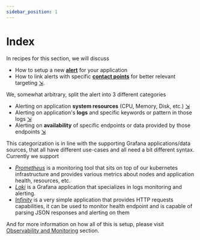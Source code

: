 ```yaml
---
sidebar_position: 1
---
```


# Index

In recipes for this section, we will discuss
  - How to setup a new **[alert](https://grafana.bratislava.sk/alerting/list)** for your application
  - How to link alerts with specific **[contact points](https://grafana.com/docs/grafana/latest/alerting/contact-points/)** for better relevant targeting [&#8690;](./contact-point.md).

We, somewhat arbitrary, split the alert into 3 different categories
  - Alerting on application **system resources** (CPU, Memory, Disk, etc.) [&#8690;](./resource_alert.md)
  - Alerting on application's **logs** and specific keywords or pattern in those logs [&#8690;](./log_alert.md)
  - Alerting on **availability** of specific endpoints or data provided by those endpoints [&#8690;](./endpoint_alert.md)

This categorization is in line with the supporting Grafana applications/data sources, that all have different use-cases and all need a bit different syntax. Currently we support

  - _[Prometheus](https://prometheus.io/)_ is a monitoring tool that sits on top of our kubernetes infrastructure and provides various metrics about nodes and application health, resources, etc.
  - _[Loki](https://grafana.com/oss/loki/)_ is a Grafana application that specializes in logs monitoring and alerting.
  - _[Infinity](https://grafana.com/grafana/plugins/yesoreyeram-infinity-datasource/)_ is a very simple application that provides HTTP requests capabilities, it can be used to monitor health endpoint and is capable of parsing JSON responses and alerting on them

And for more information on how all of this is setup, please visit [Observability and Monitoring](../../deployment-and-infrastructure/grafana.md) section.
